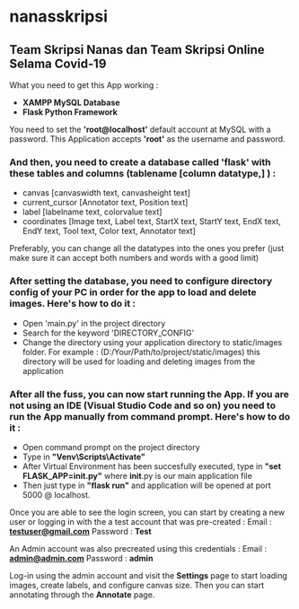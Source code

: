 # nanasskripsi
## Team Skripsi Nanas dan Team Skripsi Online Selama Covid-19

What you need to get this App working :
- **XAMPP MySQL Database**
- **Flask Python Framework**

You need to set the **'root@localhost'** default account at MySQL with a password. This Application accepts **'root'** as the username and password.

### And then, you need to create a database called 'flask' with these tables and columns (tablename [column datatype,] ) :
- canvas [canvaswidth text, canvasheight text]
- current_cursor [Annotator text, Position text]
- label [labelname text, colorvalue text]
- coordinates [Image text, Label text, StartX text, StartY text, EndX text, EndY text, Tool text, Color text, Annotator text]

Preferably, you can change all the datatypes into the ones you prefer (just make sure it can accept both numbers and words with a good limit)

### After setting the database, you need to configure directory config of your PC in order for the app to load and delete images. Here's how to do it :
- Open 'main.py' in the project directory
- Search for the keyword 'DIRECTORY_CONFIG'
- Change the directory using your application directory to static/images folder. For example : (D:/Your/Path/to/project/static/images) this directory will be used for loading and deleting images from the application

### After all the fuss, you can now start running the App. If you are not using an IDE (Visual Studio Code and so on) you need to run the App manually from command prompt. Here's how to do it :
- Open command prompt on the project directory
- Type in **"Venv\Scripts\Activate"**
- After Virtual Environment has been succesfully executed, type in **"set FLASK_APP=__init__.py"** where __init__.py is our main application file
- Then just type in **"flask run"** and application will be opened at port 5000 @ localhost.

Once you are able to see the login screen, you can start by creating a new user or logging in with the a test account that was pre-created :
Email     : **testuser@gmail.com**
Password  : **Test**

An Admin account was also precreated using this credentials :
Email     : **admin@admin.com**
Password  : **admin**

Log-in using the admin account and visit the **Settings** page to start loading images, create labels, and configure canvas size. Then you can start annotating through the **Annotate** page.
